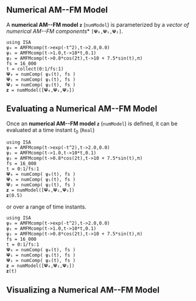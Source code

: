 ## Numerical AM--FM Model

A **numerical AM--FM model** `𝐳` (`numModel`) is parameterized by a *vector of  numerical AM--FM components** `[𝚿₀,𝚿₁,𝚿₂]`.
```@example
using ISA
ψ₀ = AMFMcomp(t->exp(-t^2),t->2.0,0.0)
ψ₁ = AMFMcomp(t->1.0,t->10*t,0.1)
ψ₂ = AMFMcomp(t->0.8*cos(2t),t->10 + 7.5*sin(t),π)
fs = 16_000
t = collect(0:1/fs:1)
𝚿₀ = numComp( ψ₀(t), fs )
𝚿₁ = numComp( ψ₁(t), fs )
𝚿₂ = numComp( ψ₂(t), fs )
𝐳 = numModel([𝚿₀,𝚿₁,𝚿₂])
```

## Evaluating a Numerical AM--FM Model
Once an  **numerical AM--FM model** `𝐳` (`numModel`) is defined, it can be evaluated at
a time instant $t_0$ (`Real`)
```@example
using ISA
ψ₀ = AMFMcomp(t->exp(-t^2),t->2.0,0.0)
ψ₁ = AMFMcomp(t->1.0,t->10*t,0.1)
ψ₂ = AMFMcomp(t->0.8*cos(2t),t->10 + 7.5*sin(t),π)
fs = 16_000
t = 0:1/fs:1
𝚿₀ = numComp( ψ₀(t), fs )
𝚿₁ = numComp( ψ₁(t), fs )
𝚿₂ = numComp( ψ₂(t), fs )
𝐳 = numModel([𝚿₀,𝚿₁,𝚿₂])
𝐳(0.5)
```
or over a range of time instants.
```@example
using ISA
ψ₀ = AMFMcomp(t->exp(-t^2),t->2.0,0.0)
ψ₁ = AMFMcomp(t->1.0,t->10*t,0.1)
ψ₂ = AMFMcomp(t->0.8*cos(2t),t->10 + 7.5*sin(t),π)
fs = 16_000
t = 0:1/fs:1
𝚿₀ = numComp( ψ₀(t), fs )
𝚿₁ = numComp( ψ₁(t), fs )
𝚿₂ = numComp( ψ₂(t), fs )
𝐳 = numModel([𝚿₀,𝚿₁,𝚿₂])
𝐳(t)
```

## Visualizing a Numerical AM--FM Model
<DOCUMENT FUNCTIONALITY HERE>
